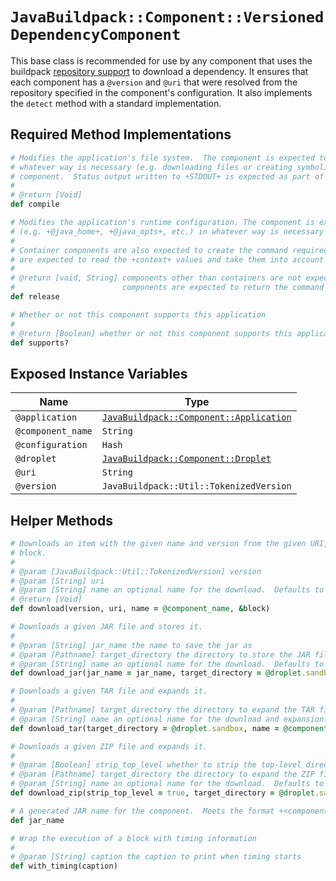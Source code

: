 # `JavaBuildpack::Component::VersionedDependencyComponent`
This base class is recommended for use by any component that uses the buildpack [repository support][] to download a dependency.  It ensures that each component has a `@version` and `@uri` that were resolved from the repository specified in the component's configuration.  It also implements the `detect` method with a standard implementation.

## Required Method Implementations

```ruby
# Modifies the application's file system.  The component is expected to transform the application's file system in
# whatever way is necessary (e.g. downloading files or creating symbolic links) to support the function of the
# component.  Status output written to +STDOUT+ is expected as part of this invocation.
#
# @return [Void]
def compile

# Modifies the application's runtime configuration. The component is expected to transform members of the +context+
# (e.g. +@java_home+, +@java_opts+, etc.) in whatever way is necessary to support the function of the component.
#
# Container components are also expected to create the command required to run the application.  These components
# are expected to read the +context+ values and take them into account when creating the command.
#
# @return [void, String] components other than containers are not expected to return any value.  Container
#                        components are expected to return the command required to run the application.
def release

# Whether or not this component supports this application
#
# @return [Boolean] whether or not this component supports this application
def supports?
```

## Exposed Instance Variables

| Name | Type
| ---- | ----
| `@application` | [`JavaBuildpack::Component::Application`][]
| `@component_name` | `String`
| `@configuration` | `Hash`
| `@droplet` | [`JavaBuildpack::Component::Droplet`][]
| `@uri` | `String`
| `@version` | `JavaBuildpack::Util::TokenizedVersion`


## Helper Methods

```ruby
# Downloads an item with the given name and version from the given URI, then yields the resultant file to the given
# block.
#
# @param [JavaBuildpack::Util::TokenizedVersion] version
# @param [String] uri
# @param [String] name an optional name for the download.  Defaults to +@component_name+.
# @return [Void]
def download(version, uri, name = @component_name, &block)

# Downloads a given JAR file and stores it.
#
# @param [String] jar_name the name to save the jar as
# @param [Pathname] target_directory the directory to store the JAR file in.  Defaults to the component's sandbox.
# @param [String] name an optional name for the download.  Defaults to +@component_name+.
def download_jar(jar_name = jar_name, target_directory = @droplet.sandbox, name = @component_name)

# Downloads a given TAR file and expands it.
#
# @param [Pathname] target_directory the directory to expand the TAR file to.  Defaults to the component's sandbox.
# @param [String] name an optional name for the download and expansion.  Defaults to +@component_name+.
def download_tar(target_directory = @droplet.sandbox, name = @component_name)

# Downloads a given ZIP file and expands it.
#
# @param [Boolean] strip_top_level whether to strip the top-level directory when expanding. Defaults to +true+.
# @param [Pathname] target_directory the directory to expand the ZIP file to.  Defaults to the component's sandbox.
# @param [String] name an optional name for the download.  Defaults to +@component_name+.
def download_zip(strip_top_level = true, target_directory = @droplet.sandbox, name = @component_name)

# A generated JAR name for the component.  Meets the format +<component-id>-<version>.jar+
def jar_name

# Wrap the execution of a block with timing information
#
# @param [String] caption the caption to print when timing starts
def with_timing(caption)
```

[`JavaBuildpack::Component::Application`]: extending-application.md
[`JavaBuildpack::Component::Droplet`]: extending-droplet.md
[repository support]: extending-repositories.md

